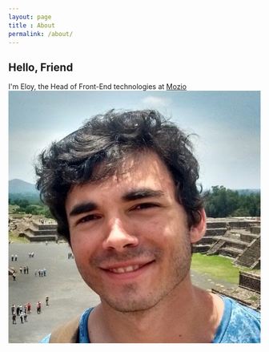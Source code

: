 ```yaml
---
layout: page
title : About
permalink: /about/
---
```



<div class="col">
  <h2>Hello, Friend</h2>
  I'm Eloy, the Head of Front-End technologies at <a href="https://mozio.com">Mozio</a>
</div>

<img src="/eloy.jpg" alt="eloy" class="avatar" />

